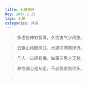 ```yaml
---
title: 七律偶感
key: 2017.2.23
tags: 七律
categories: 律诗
---
```


<blockquote class="blockquote-center">多虑伤神穷智谋，久忧害气少闲悠。
</blockquote>
<blockquote class="blockquote-center">云飘山岭随风过，水遇河湾顺岸流。
</blockquote>
<blockquote class="blockquote-center">与人一过应有悔，做事三思才无愁。
</blockquote>
<blockquote class="blockquote-center">养性调心是从定，不必强求到尽头。
</blockquote>
<blockquote class="blockquote-center"></br>
</blockquote>
